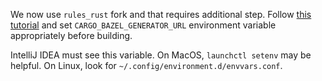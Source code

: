 We now use `rules_rust` fork and that requires additional step. Follow
[this tutorial](https://github.com/bazelbuild/rules_rust/blob/main/crate_universe/DEVELOPMENT.md)
and set `CARGO_BAZEL_GENERATOR_URL` environment variable appropriately before
building.

IntelliJ IDEA must see this variable. On MacOS, `launchctl setenv` may be
helpful. On Linux, look for `~/.config/environment.d/envvars.conf`.

